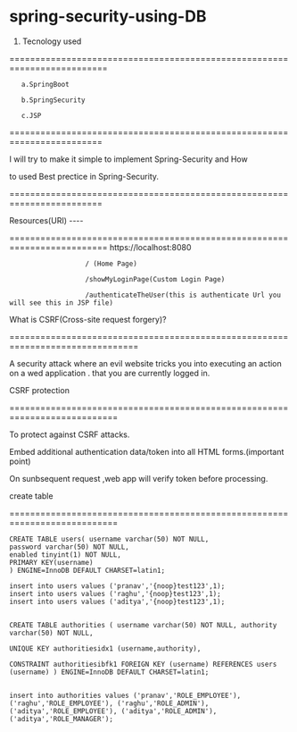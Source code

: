 # spring-security-using-DB
1. Tecnology used

=========================================================================

       a.SpringBoot
       
       b.SpringSecurity
       
       c.JSP
   
========================================================================

I will try to make it simple to implement Spring-Security and How 

to used Best prectice in Spring-Security.

========================================================================

Resources(URI)  ----

=========================================================================
 https://localhost:8080
 
                       / (Home Page) 
                       
                       /showMyLoginPage(Custom Login Page) 
                       
                       /authenticateTheUser(this is authenticate Url you will see this in JSP file)
                       



 What is CSRF(Cross-site request forgery)?
 
 ===============================================================================
 
  A security attack where an evil website tricks you into executing an action on a wed application .
  that you are currently logged in.
  
  CSRF protection
  
  ===========================================================================
  
  To protect against CSRF attacks.
  
  Embed  additional authentication data/token into all  HTML forms.(important point)
  
  On sunbsequent request ,web app will verify token before processing.
  
  create table
  
  ===========================================================================
 ```
 CREATE TABLE users( username varchar(50) NOT NULL,
 password varchar(50) NOT NULL, 
enabled tinyint(1) NOT NULL, 
PRIMARY KEY(username) 
) ENGINE=InnoDB DEFAULT CHARSET=latin1;

insert into users values ('pranav','{noop}test123',1);
 insert into users values ('raghu','{noop}test123',1); 
insert into users values ('aditya','{noop}test123',1);


CREATE TABLE authorities ( username varchar(50) NOT NULL, authority varchar(50) NOT NULL,

UNIQUE KEY authoritiesidx1 (username,authority),

CONSTRAINT authoritiesibfk1 FOREIGN KEY (username) REFERENCES users (username) ) ENGINE=InnoDB DEFAULT CHARSET=latin1;


insert into authorities values ('pranav','ROLE_EMPLOYEE'), ('raghu','ROLE_EMPLOYEE'), ('raghu','ROLE_ADMIN'), ('aditya','ROLE_EMPLOYEE'), ('aditya','ROLE_ADMIN'), ('aditya','ROLE_MANAGER');

```



  
  
  
  
  
  
  
  
  
  
  
  
  
  
  
